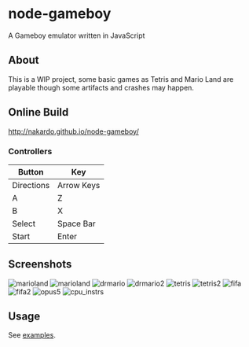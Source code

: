 # node-gameboy

A Gameboy emulator written in JavaScript

## About

This is a WIP project, some basic games as Tetris and Mario Land are playable
though some artifacts and crashes may happen.

## Online Build

http://nakardo.github.io/node-gameboy/

### Controllers

| Button     | Key        |
|------------|------------|
| Directions | Arrow Keys |
| A          | Z          |
| B          | X          |
| Select     | Space Bar  |
| Start      | Enter      |

## Screenshots

![marioland](https://raw.github.com/nakardo/node-gameboy/master/images/marioland.png)
![marioland](https://raw.github.com/nakardo/node-gameboy/master/images/marioland2.png)
![drmario](https://raw.github.com/nakardo/node-gameboy/master/images/drmario.png)
![drmario2](https://raw.github.com/nakardo/node-gameboy/master/images/drmario2.png)
![tetris](https://raw.github.com/nakardo/node-gameboy/master/images/tetris.png)
![tetris2](https://raw.github.com/nakardo/node-gameboy/master/images/tetris2.png)
![fifa](https://raw.github.com/nakardo/node-gameboy/master/images/fifa.png)
![fifa2](https://raw.github.com/nakardo/node-gameboy/master/images/fifa2.png)
![opus5](https://raw.github.com/nakardo/node-gameboy/master/images/opus5.png)
![cpu_instrs](https://raw.github.com/nakardo/node-gameboy/master/images/cpu_instrs.png)

## Usage

See [examples](https://github.com/dmacosta/node-gameboy/tree/master/example).
